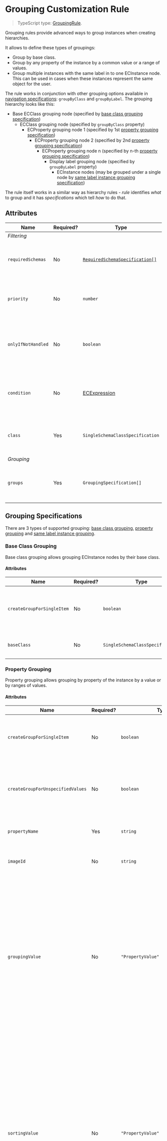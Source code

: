 # Grouping Customization Rule

> TypeScript type: [GroupingRule]($presentation-common).

Grouping rules provide advanced ways to group instances when creating hierarchies.

It allows to define these types of groupings:

- Group by base class.
- Group by any property of the instance by a common value or a range of values.
- Group multiple instances with the same label in to one ECInstance node. This can be used in cases when these instances represent the same object for the user.

The rule works in conjunction with other grouping options available in [navigation specifications](./ChildNodeRule.md#attribute-specifications): `groupByClass` and `groupByLabel`. The grouping hierarchy looks like this:

- Base ECClass grouping node (specified by [base class grouping specification](#base-class-grouping))
  - ECClass grouping node (specified by `groupByClass` property)
    - ECProperty grouping node 1 (specified by 1st [property grouping specification](#property-grouping))
      - ECProperty grouping node 2 (specified by 2nd [property grouping specification](#property-grouping))
        - ECProperty grouping node n (specified by n-th [property grouping specification](#property-grouping))
          - Display label grouping node (specified by `groupByLabel` property)
            - ECInstance nodes (may be grouped under a single node by [same label instance grouping specification](#same-label-instance-grouping))

The rule itself works in a similar way as hierarchy rules - *rule* identifies *what* to group and it has *specifications* which tell *how*
to do that.

## Attributes

| Name               | Required? | Type                                                                 | Default | Meaning                                                                                  |
| ------------------ | --------- | -------------------------------------------------------------------- | ------- | ---------------------------------------------------------------------------------------- |
| *Filtering*        |
| `requiredSchemas`  | No        | [`RequiredSchemaSpecification[]`](../Advanced/SchemaRequirements.md) | `[]`    | Specifications that define schema requirements for the rule to take effect.              |
| `priority`         | No        | `number`                                                             | `1000`  | Defines the order in which presentation rules are evaluated.                             |
| `onlyIfNotHandled` | No        | `boolean`                                                            | `false` | Should this rule be ignored if there is already an existing rule with a higher priority. |
| `condition`        | No        | [ECExpression](./ECExpressions.md#rule-condition)                    | `""`    | Defines a condition for the rule, which needs to be met in order to execute it.          |
| `class`            | Yes       | `SingleSchemaClassSpecification`                                     |         | Specification of ECClass which should be grouped using this rule.                        |
| *Grouping*         |
| `groups`           | Yes       | `GroupingSpecification[]`                                            |         | Specifications of grouping which should be applied to matching ECInstances.              |

## Grouping Specifications

There are 3 types of supported grouping: [base class grouping](#base-class-grouping), [property grouping](#property-grouping) and [same label instance grouping](#same-label-instance-grouping).

### Base Class Grouping

Base class grouping allows grouping ECInstance nodes by their base class.

#### Attributes

| Name                       | Required? | Type                             | Default        | Meaning                                                                      |
| -------------------------- | --------- | -------------------------------- | -------------- | ---------------------------------------------------------------------------- |
| `createGroupForSingleItem` | No        | `boolean`                        | `false`        | Should the grouping node be created if there is only one item in that group. |
| `baseClass`                | No        | `SingleSchemaClassSpecification` | Rule's `class` | Specification of the base ECClass to group by.                               |

### Property Grouping

Property grouping allows grouping by property of the instance by a value or by ranges of values.

#### Attributes

| Name                              | Required? | Type                                                                               | Default          | Meaning                                                                                                                                                                                                                                                                                                                                                                                           |
| --------------------------------- | --------- | ---------------------------------------------------------------------------------- | ---------------- | ------------------------------------------------------------------------------------------------------------------------------------------------------------------------------------------------------------------------------------------------------------------------------------------------------------------------------------------------------------------------------------------------- |
| `createGroupForSingleItem`        | No        | `boolean`                                                                          | `false`          | Should the grouping node be created if there is only one item in that group.                                                                                                                                                                                                                                                                                                                      |
| `createGroupForUnspecifiedValues` | No        | `boolean`                                                                          | `true`           | Should a separate grouping node be created for nodes whose grouping value is not set.                                                                                                                                                                                                                                                                                                             |
| `propertyName`                    | Yes       | `string`                                                                           |                  | Name of the ECProperty which is used for grouping.                                                                                                                                                                                                                                                                                                                                                |
| `imageId`                         | No        | `string`                                                                           | `""`             | ID of an image to use for the grouping node.                                                                                                                                                                                                                                                                                                                                                      |
| `groupingValue`                   | No        | `"PropertyValue" \| "DisplayLabel"`                                                | `"DisplayLabel"` | Should the instances be grouped on display label or the grouping property value. **Note:** Grouping by property value is required if the display label is overridden to display grouped instances count. **Warning:** Grouping by label and sorting by property value is not possible.                                                                                                            |
| `sortingValue`                    | No        | `"PropertyValue" \| "DisplayLabel"`                                                | `"DisplayLabel"` | Should the nodes be sorted by display label or the grouping property value. In most cases the result is the same, unless [LabelOverride]($presentation-common) rule is used to change the display label. **Note:** Sorting by property value only makes sense when instances are grouped by property value as well. **Warning:** Grouping by label and sorting by property value is not possible. |
| `ranges`                          | No        | [`PropertyRangeGroupSpecification[]`](#propertyrangegroupspecification-attributes) | `[]`             | Ranges into which the grouping values are divided. Instances are grouped by value if no ranges are specified.                                                                                                                                                                                                                                                                                     |

#### PropertyRangeGroupSpecification Attributes

| Name        | Required? | Type     | Default                                                             | Meaning                                                               |
| ----------- | --------- | -------- | ------------------------------------------------------------------- | --------------------------------------------------------------------- |
| `imageId`   | No        | `string` | `imageId` of the [property group specification](#property-grouping) | ID of an image to use for the grouping node.                          |
| `label`     | No        | `string` | `"{from value} - {to value}"`                                       | Grouping node label. May be [localized](../Advanced/Localization.md). |
| `fromValue` | Yes       | `string` |                                                                     | Value that defines the range start (inclusive)                        |
| `toValue`   | Yes       | `string` |                                                                     | Value that defines the range end (inclusive)                          |

### Same Label Instance Grouping

Allows grouping multiple instances with the same label into one ECInstance node. Similar to display label grouping, but instead of showing a grouping node with multiple grouped nodes, it shows a single ECInstances node which represents multiple ECInstances.

#### Attributes

| Name               | Required? | Type                                     | Default   | Meaning                                                   |
| ------------------ | --------- | ---------------------------------------- | --------- | --------------------------------------------------------- |
| `applicationStage` | No        | `SameLabelInstanceGroupApplicationStage` | `"Query"` | Stage of hierarchy creation at which the rule is applied. |

## Example

```JSON
{
  "ruleType": "Grouping",
  "priority": 999,
  "requiredSchemas": [{ "name": "MySchema", "minVersion": "1.2.3" }],
  "class": { "schemaName": "MySchema", "className": "MyClass" },
  "groups": [{
    "specType": "Property",
    "propertyName": "MyProperty",
    "imageId": "MyImage",
    "createGroupForSingleItem": true,
    "createGroupForUnspecifiedValues": false
  }]
}
```
